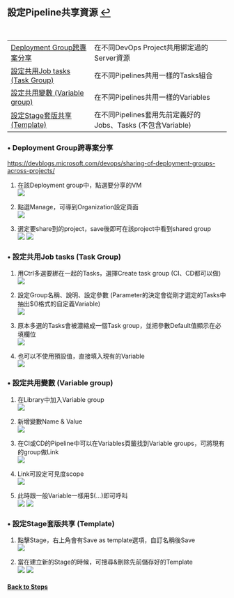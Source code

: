 ## 設定Pipeline共享資源 [↩](https://github.com/timmchentw/Timm_WebNote/blob/main/Azure%20Pipilines/CICD%E8%A9%B3%E7%B4%B0%E6%B5%81%E7%A8%8B%E7%AD%86%E8%A8%98.md)

<br>

|||
|--|--|
|[Deployment Group跨專案分享](#-Deployment-Group跨專案分享)|在不同DevOps Project共用綁定過的Server資源|
|[設定共用Job tasks (Task Group)](#-設定共用Job-tasks-Task-Group)|在不同Pipelines共用一樣的Tasks組合|
|[設定共用變數 (Variable group)](#-設定共用變數-Variable-group)|在不同Pipelines共用一樣的Variables|
|[設定Stage套版共享 (Template)](#-設定Stage套版共享-Template)|在不同Pipelines套用先前定義好的Jobs、Tasks (不包含Variable)|

### • Deployment Group跨專案分享
https://devblogs.microsoft.com/devops/sharing-of-deployment-groups-across-projects/
1. 在該Deployment group中，點選要分享的VM
<br> ![](https://github.com/timmchentw/Timm_WebNote/blob/main/Azure%20Pipilines/images/8-1.png)<br>
2. 點選Manage，可導到Organization設定頁面
<br> ![](https://github.com/timmchentw/Timm_WebNote/blob/main/Azure%20Pipilines/images/8-2.png)<br>


3. 選定要share到的project，save後即可在該project中看到shared group
<br> ![](https://github.com/timmchentw/Timm_WebNote/blob/main/Azure%20Pipilines/images/8-3.png) ![](https://github.com/timmchentw/Timm_WebNote/blob/main/Azure%20Pipilines/images/8-4.png)<br>






### • 設定共用Job tasks (Task Group)
1. 用Ctrl多選要綁在一起的Tasks，選擇Create task group (CI、CD都可以做)
<br> ![](https://github.com/timmchentw/Timm_WebNote/blob/main/Azure%20Pipilines/images/8-5.png)<br>

2. 設定Group名稱、說明、設定參數 (Parameter的決定會從剛才選定的Tasks中抽出$()格式的自定義Variable)
<br> ![](https://github.com/timmchentw/Timm_WebNote/blob/main/Azure%20Pipilines/images/8-6.png)<br>

3. 原本多選的Tasks會被濃縮成一個Task group，並把參數Default值顯示在必填欄位
<br> ![](https://github.com/timmchentw/Timm_WebNote/blob/main/Azure%20Pipilines/images/8-7.png)<br>

4. 也可以不使用預設值，直接填入現有的Variable
<br> ![](https://github.com/timmchentw/Timm_WebNote/blob/main/Azure%20Pipilines/images/8-8.png)<br>




### • 設定共用變數 (Variable group)
1. 在Library中加入Variable group
<br> ![](https://github.com/timmchentw/Timm_WebNote/blob/main/Azure%20Pipilines/images/8-9.png)<br>

2. 新增變數Name & Value
<br> ![](https://github.com/timmchentw/Timm_WebNote/blob/main/Azure%20Pipilines/images/8-10.png)<br>

3. 在CI或CD的Pipeline中可以在Variables頁籤找到Variable groups，可將現有的group做Link
<br> ![](https://github.com/timmchentw/Timm_WebNote/blob/main/Azure%20Pipilines/images/8-11.png)<br>

4. Link可設定可見度scope
<br> ![](https://github.com/timmchentw/Timm_WebNote/blob/main/Azure%20Pipilines/images/8-12.png)<br>

5. 此時跟一般Variable一樣用$(...)即可呼叫
<br> ![](https://github.com/timmchentw/Timm_WebNote/blob/main/Azure%20Pipilines/images/8-13.png) ![](https://github.com/timmchentw/Timm_WebNote/blob/main/Azure%20Pipilines/images/8-14.png)<br>





### • 設定Stage套版共享 (Template)
1. 點擊Stage，右上角會有Save as template選項，自訂名稱後Save
<br> ![](https://github.com/timmchentw/Timm_WebNote/blob/main/Azure%20Pipilines/images/8-15.png)<br>

2. 當在建立新的Stage的時候，可搜尋&刪除先前儲存好的Template
<br> ![](https://github.com/timmchentw/Timm_WebNote/blob/main/Azure%20Pipilines/images/8-16.png) ![](https://github.com/timmchentw/Timm_WebNote/blob/main/Azure%20Pipilines/images/8-17.png)<br>


#### [Back to Steps](https://github.com/timmchentw/Timm_WebNote/blob/main/Azure%20Pipilines/CICD%E8%A9%B3%E7%B4%B0%E6%B5%81%E7%A8%8B%E7%AD%86%E8%A8%98.md)